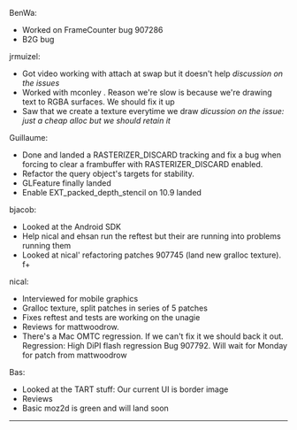 BenWa:
* Worked on FrameCounter bug 907286
* B2G bug

jrmuizel:
* Got video working with attach at swap but it doesn't help *discussion on the issues*
* Worked with mconley . Reason we're slow is because we're drawing text to RGBA surfaces. We should fix it up
* Saw that we create a texture everytime we draw *dicussion on the issue: just a cheap alloc but we should retain it*

Guillaume:
* Done and landed a RASTERIZER_DISCARD tracking and fix a bug when forcing to clear a frambuffer with RASTERIZER_DISCARD enabled.
* Refactor the query object's targets for stability.
* GLFeature finally landed
* Enable EXT_packed_depth_stencil on 10.9 landed

bjacob:
* Looked at the Android SDK
* Help nical and ehsan run the reftest but their are running into problems running them
* Looked at nical' refactoring patches 907745 (land new gralloc texture). f+

nical:
* Interviewed for mobile graphics
* Gralloc texture, split patches in series of 5 patches
* Fixes reftest and tests are working on the unagie
* Reviews for mattwoodrow.
* There's a Mac OMTC regression. If we can't fix it we should back it out. Regression: High DiPI flash regression Bug 907792. Will wait for Monday for patch from mattwoodrow

Bas:
* Looked at the TART stuff: Our current UI is border image
* Reviews
* Basic moz2d is green and will land soon

________________


